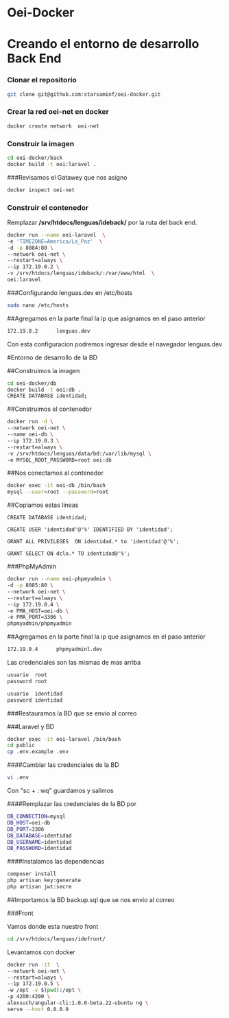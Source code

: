 # Oei-Docker

# Creando el entorno de desarrollo Back End

### Clonar el repositorio
```bash
git clone git@github.com:starsaminf/oei-docker.git
```

### Crear la red oei-net en docker
```bash
docker create network  oei-net
```

### Construir la imagen
```bash
cd oei-docker/back
docker build -t oei:laravel .
```
###Revisamos el Gatawey que nos asigno
```bash
docker inspect oei-net
```

### Construir el contenedor
Remplazar **/srv/htdocs/lenguas/ideback/** por la ruta del back end.


```bash
docker run --name oei-laravel  \
-e 'TIMEZONE=America/La_Paz'  \
-d -p 8084:80 \
--network oei-net \
--restart=always \
--ip 172.19.0.2 \
-v /srv/htdocs/lenguas/ideback/:/var/www/html  \
oei:laravel
```

###Configurando lenguas.dev en /etc/hosts

```bash
sudo nano /etc/hosts
```
##Agregamos en la parte final la ip que asignamos en el paso anterior
```bash
172.19.0.2      lenguas.dev
```

Con esta configuracion podremos ingresar desde el navegador lenguas.dev

#Entorno de desarrollo de la BD

##Construimos la imagen
```bash
cd oei-docker/db
docker build -t oei:db .
CREATE DATABASE identidad;
```

##Construimos el contenedor
```bash
docker run -d \
--network oei-net \
--name oei-db \
--ip 172.19.0.3 \
--restart=always \
-v /srv/htdocs/lenguas/data/bd:/var/lib/mysql \
-e MYSQL_ROOT_PASSWORD=root oei:db 
```
##Nos conectamos al contenedor
```bash
docker exec -it oei-db /bin/bash
mysql --user=root --password=root 
```
##Copiamos estas lineas 
```mysql
CREATE DATABASE identidad;

CREATE USER 'identidad'@'%' IDENTIFIED BY 'identidad';

GRANT ALL PRIVILEGES  ON identidad.* to 'identidad'@'%';

GRANT SELECT ON dclo.* TO identidad@'%';
```
###PhpMyAdmin
```bash
docker run --name oei-phpmyadmin \
-d -p 8085:80 \
--network oei-net \
--restart=always \
--ip 172.19.0.4 \
-e PMA_HOST=oei-db \
-e PMA_PORT=3306 \
phpmyadmin/phpmyadmin
```
##Agregamos en la parte final la ip que asignamos en el paso anterior
```bash
172.19.0.4      phpmyadminl.dev
```

Las credenciales son las mismas de mas arriba
```bash
usuario  root 
password root

usuario  identidad 
password identidad
```

###Restauramos la BD que se envio al correo


###Laravel  y BD
```bash
docker exec -it oei-laravel /bin/bash
cd public
cp .env.example .env
```
####Cambiar las credenciales de la BD
```bash
vi .env 
```
Con "sc + : wq" guardamos y salimos

####Remplazar las credenciales de la BD por
```bash
DB_CONNECTION=mysql
DB_HOST=oei-db
DB_PORT=3306
DB_DATABASE=identidad
DB_USERNAME=identidad
DB_PASSWORD=identidad
```
####Instalamos las dependencias
```bash
composer install
php artisan key:generate
php artisan jwt:secre
```
##Importamos la BD backup.sql que se nos envio al correo

###Front

Vamos donde esta nuestro front

```bash
cd /srv/htdocs/lenguas/idefront/
```
Levantamos con docker
```bash
docker run -it  \
--network oei-net \
--restart=always \
--ip 172.19.0.5 \
-w /opt -v $(pwd):/opt \
-p 4200:4200 \
alexsuch/angular-cli:1.0.0-beta.22-ubuntu ng \
serve --host 0.0.0.0
```













